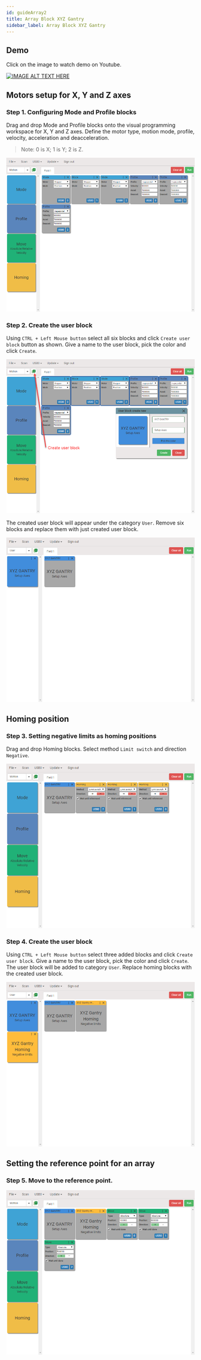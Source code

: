 ```yaml
---
id: guideArray2
title: Array Block XYZ Gantry
sidebar_label: Array Block XYZ Gantry
---
```

## Demo

Click on the image to watch demo on Youtube.

[![IMAGE ALT TEXT HERE](https://img.youtube.com/vi/ebHxsyUTJYk/0.jpg)](https://www.youtube.com/watch?v=ebHxsyUTJYk)

## Motors setup for X, Y and Z axes

### Step 1. Configuring Mode and Profile blocks

Drag and drop Mode and Profile blocks onto the visual programming workspace for X, Y and Z axes. Define the motor type, motion mode, profile, velocity, acceleration and deacceleration.

> Note: 0 is X; 1 is Y; 2 is Z.

![Mode and Profile](assets/guide_xyz_array_01.png "Mode and Profile")

### Step 2. Create the user block

Using `CTRL + Left Mouse button` select all six blocks and click `Create user block` button as shown. Give a name to the user block, pick the color and click `Create`.

![Create user block](assets/guide_xyz_array_02.png "Create user block")

The created user block will appear under the category `User`. Remove six blocks and replace them with just created user block.

![User block Setup Axes](assets/guide_xyz_array_03.png "User block Setup Axis")

## Homing position

### Step 3. Setting negative limits as homing positions

Drag and drop Homing blocks. Select method `Limit switch` and direction `Negative`.

![User block Homing](assets/guide_xyz_array_04.png "User block Homing")

### Step 4. Create the user block

Using `CTRL + Left Mouse button` select three added blocks and click `Create user block`. Give a name to the user block, pick the color and click `Create`. The user block will be added to category `User`. Replace homing blocks with the created user block.

![User block Homing](assets/guide_xyz_array_05.png "User block Homing")

## Setting the reference point for an array

### Step 5. Move to the reference point.

![User block Reference point](assets/guide_xyz_array_06.png "User block Reference point")


